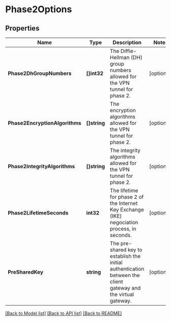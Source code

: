 # Phase2Options

## Properties

Name | Type | Description | Notes
------------ | ------------- | ------------- | -------------
**Phase2DhGroupNumbers** | **[]int32** | The Diffie-Hellman (DH) group numbers allowed for the VPN tunnel for phase 2. | [optional] 
**Phase2EncryptionAlgorithms** | **[]string** | The encryption algorithms allowed for the VPN tunnel for phase 2. | [optional] 
**Phase2IntegrityAlgorithms** | **[]string** | The integrity algorithms allowed for the VPN tunnel for phase 2. | [optional] 
**Phase2LifetimeSeconds** | **int32** | The lifetime for phase 2 of the Internet Key Exchange (IKE) negociation process, in seconds. | [optional] 
**PreSharedKey** | **string** | The pre-shared key to establish the initial authentication between the client gateway and the virtual gateway. | [optional] 

[[Back to Model list]](../README.md#documentation-for-models) [[Back to API list]](../README.md#documentation-for-api-endpoints) [[Back to README]](../README.md)


